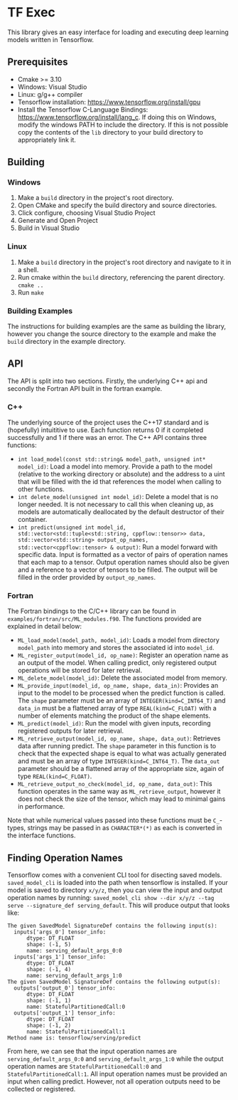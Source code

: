 # TF Exec

This library gives an easy interface for loading and executing deep learning models written in Tensorflow.

## Prerequisites
- Cmake >= 3.10
- Windows: Visual Studio
- Linux: g/g++ compiler
- Tensorflow installation: https://www.tensorflow.org/install/gpu
- Install the Tensorflow C-Language Bindings: https://www.tensorflow.org/install/lang_c. If doing this on Windows, modify the windows PATH to include the directory. If this is not possible copy the contents of the `lib` directory to your build directory to appropriately link it.

## Building

### Windows
1. Make a `build` directory in the project's root directory.
2. Open CMake and specify the build directory and source directories.
3. Click configure, choosing Visual Studio Project
4. Generate and Open Project
5. Build in Visual Studio

### Linux
1. Make a `build` directory in the project's root directory and navigate to it in a shell.
2. Run cmake within the `build` directory, referencing the parent directory. `cmake ..`
3. Run `make`

### Building Examples
The instructions for building examples are the same as building the library, however you change the source directory to the example and make the `build` directory in the example directory.

## API

The API is split into two sections. Firstly, the underlying C++ api and secondly the Fortran API built in the fortran example.

### C++

The underlying source of the project uses the C++17 standard and is (hopefully) intuititive to use. Each function returns 0 if it completed successfully and 1 if there was an error. The C++ API contains three functions:

- `int load_model(const std::string& model_path, unsigned int* model_id)`: Load a model into memory. Provide a path to the model (relative to the working directory or absolute) and the address to a uint that will be filled with the id that references the model when calling to other functions.
- `int delete_model(unsigned int model_id)`: Delete a model that is no longer needed. It is not necessary to call this when cleaning up, as models are automatically deallocated by the default destructor of their container.
- `int predict(unsigned int model_id, std::vector<std::tuple<std::string, cppflow::tensor>> data, std::vector<std::string> output_op_names, std::vector<cppflow::tensor> & output)`: Run a model forward with specific data. Input is formatted as a vector of pairs of operation names that each map to a tensor. Output operation names should also be given and a reference to a vector of tensors to be filled. The output will be filled in the order provided by `output_op_names`.

### Fortran

The Fortran bindings to the C/C++ library can be found in `examples/fortran/src/ML_modules.f90`. The functions provided are explained in detail below:

- `ML_load_model(model_path, model_id)`: Loads a model from directory `model_path` into memory and stores the associated id into `model_id`.
- `ML_register_output(model_id, op_name)`: Register an operation name as an output of the model. When calling predict, only registered output operations will be stored for later retrieval.
- `ML_delete_model(model_id)`: Delete the associated model from memory.
- `ML_provide_input(model_id, op_name, shape, data_in)`: Provides an input to the model to be processed when the predict function is called. The `shape` parameter must be an array of `INTEGER(kind=C_INT64_T)` and `data_in` must be a flattened array of type `REAL(kind=C_FLOAT)` with a number of elements matching the product of the shape elements.
- `ML_predict(model_id)`: Run the model with given inputs, recording registered outputs for later retrieval.
- `ML_retrieve_output(model_id, op_name, shape, data_out)`: Retrieves data after running predict. The `shape` parameter in this function is to check that the expected shape is equal to what was actually generated and must be an array of type `INTEGER(kind=C_INT64_T)`. The `data_out` parameter should be a flattened array of the appropriate size, again of type `REAL(kind=C_FLOAT)`.
- `ML_retrieve_output_no_check(model_id, op_name, data_out)`: This function operates in the same way as `ML_retrieve_output`, however it does not check the size of the tensor, which may lead to minimal gains in performance.

Note that while numerical values passed into these functions must be `C_`-types, strings may be passed in as `CHARACTER*(*)` as each is converted in the interface functions.

## Finding Operation Names

Tensorflow comes with a convenient CLI tool for disecting saved models. `saved_model_cli` is loaded into the path when tensorflow is installed. If your model is saved to directory `x/y/z`, then you can view the input and output operation names by running: `saved_model_cli show --dir x/y/z --tag serve --signature_def serving_default`. This will produce output that looks like:
```
The given SavedModel SignatureDef contains the following input(s):
  inputs['args_0'] tensor_info:
      dtype: DT_FLOAT
      shape: (-1, 5)
      name: serving_default_args_0:0
  inputs['args_1'] tensor_info:
      dtype: DT_FLOAT
      shape: (-1, 4)
      name: serving_default_args_1:0
The given SavedModel SignatureDef contains the following output(s):
  outputs['output_0'] tensor_info:
      dtype: DT_FLOAT
      shape: (-1, 1)
      name: StatefulPartitionedCall:0
  outputs['output_1'] tensor_info:
      dtype: DT_FLOAT
      shape: (-1, 2)
      name: StatefulPartitionedCall:1
Method name is: tensorflow/serving/predict
```
From here, we can see that the input operation names are `serving_default_args_0:0` and `serving_default_args_1:0` while the output operation names are `StatefulPartitionedCall:0` and `StatefulPartitionedCall:1`. All input operation names must be provided an input when calling predict. However, not all operation outputs need to be collected or registered.